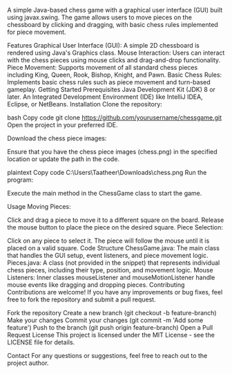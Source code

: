 A simple Java-based chess game with a graphical user interface (GUI) built using javax.swing. The game allows users to move pieces on the chessboard by clicking and dragging, with basic chess rules implemented for piece movement.

Features
Graphical User Interface (GUI): A simple 2D chessboard is rendered using Java's Graphics class.
Mouse Interaction: Users can interact with the chess pieces using mouse clicks and drag-and-drop functionality.
Piece Movement: Supports movement of all standard chess pieces including King, Queen, Rook, Bishop, Knight, and Pawn.
Basic Chess Rules: Implements basic chess rules such as piece movement and turn-based gameplay.
Getting Started
Prerequisites
Java Development Kit (JDK) 8 or later.
An Integrated Development Environment (IDE) like IntelliJ IDEA, Eclipse, or NetBeans.
Installation
Clone the repository:

bash
Copy code
git clone https://github.com/yourusername/chessgame.git
Open the project in your preferred IDE.

Download the chess piece images:

Ensure that you have the chess piece images (chess.png) in the specified location or update the path in the code.

plaintext
Copy code
C:\Users\Taatheer\Downloads\chess.png
Run the program:

Execute the main method in the ChessGame class to start the game.

Usage
Moving Pieces:

Click and drag a piece to move it to a different square on the board.
Release the mouse button to place the piece on the desired square.
Piece Selection:

Click on any piece to select it. The piece will follow the mouse until it is placed on a valid square.
Code Structure
ChessGame.java: The main class that handles the GUI setup, event listeners, and piece movement logic.
Pieces.java: A class (not provided in the snippet) that represents individual chess pieces, including their type, position, and movement logic.
Mouse Listeners: Inner classes mouseListener and mouseMotionListener handle mouse events like dragging and dropping pieces.
Contributing
Contributions are welcome! If you have any improvements or bug fixes, feel free to fork the repository and submit a pull request.

Fork the repository
Create a new branch (git checkout -b feature-branch)
Make your changes
Commit your changes (git commit -m 'Add some feature')
Push to the branch (git push origin feature-branch)
Open a Pull Request
License
This project is licensed under the MIT License - see the LICENSE file for details.

Contact
For any questions or suggestions, feel free to reach out to the project author.
